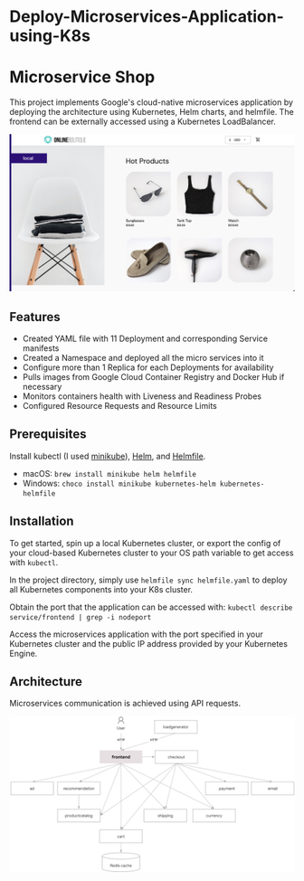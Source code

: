 # Deploy-Microservices-Application-using-K8s

# Microservice Shop

This project implements Google's cloud-native microservices application by deploying the architecture using Kubernetes, Helm charts, and helmfile. The frontend can be externally accessed using a Kubernetes LoadBalancer.

![Microservice Shop Preview](./img/microservice-shop-preview.png)

## Features

- Created YAML file with 11 Deployment and corresponding Service manifests
- Created a Namespace and deployed all the micro services into it
- Configure more than 1 Replica for each Deployments for availability
- Pulls images from Google Cloud Container Registry and Docker Hub if necessary
- Monitors containers health with Liveness and Readiness Probes
- Configured Resource Requests and Resource Limits

## Prerequisites

Install kubectl (I used [minikube](https://github.com/kubernetes/minikube)), [Helm](https://github.com/helm/helm), and [Helmfile](https://github.com/roboll/helmfile).

- macOS: `brew install minikube helm helmfile`
- Windows: `choco install minikube kubernetes-helm kubernetes-helmfile`

## Installation

To get started, spin up a local Kubernetes cluster, or export the config of your cloud-based Kubernetes cluster to your OS path variable to get access with `kubectl`.

In the project directory, simply use `helmfile sync helmfile.yaml` to deploy all Kubernetes components into your K8s cluster.

Obtain the port that the application can be accessed with: `kubectl describe service/frontend | grep -i nodeport`

Access the microservices application with the port specified in your Kubernetes cluster and the public IP address provided by your Kubernetes Engine.

## Architecture

Microservices communication is achieved using API requests.

![Microservices Architecture Diagram](./img/microservice-architecture-diagram.png)
